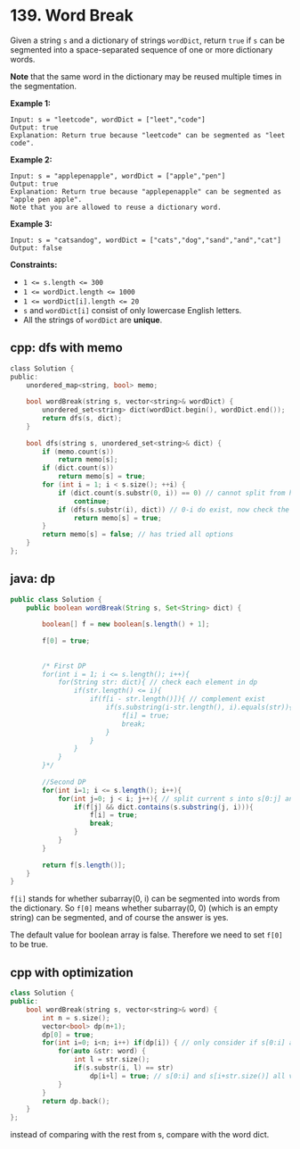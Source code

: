 # 139. Word Break

Given a string `s` and a dictionary of strings `wordDict`, return `true` if `s` can be segmented into a space-separated sequence of one or more dictionary words.

**Note** that the same word in the dictionary may be reused multiple times in the segmentation.

 

**Example 1:**

```
Input: s = "leetcode", wordDict = ["leet","code"]
Output: true
Explanation: Return true because "leetcode" can be segmented as "leet code".
```

**Example 2:**

```
Input: s = "applepenapple", wordDict = ["apple","pen"]
Output: true
Explanation: Return true because "applepenapple" can be segmented as "apple pen apple".
Note that you are allowed to reuse a dictionary word.
```

**Example 3:**

```
Input: s = "catsandog", wordDict = ["cats","dog","sand","and","cat"]
Output: false
```

 

**Constraints:**

- `1 <= s.length <= 300`
- `1 <= wordDict.length <= 1000`
- `1 <= wordDict[i].length <= 20`
- `s` and `wordDict[i]` consist of only lowercase English letters.
- All the strings of `wordDict` are **unique**.

## cpp: dfs with memo

```c
class Solution {
public:
    unordered_map<string, bool> memo;
    
    bool wordBreak(string s, vector<string>& wordDict) {
        unordered_set<string> dict(wordDict.begin(), wordDict.end());
        return dfs(s, dict);
    }
    
    bool dfs(string s, unordered_set<string>& dict) {
        if (memo.count(s))
            return memo[s];
        if (dict.count(s))
            return memo[s] = true;
        for (int i = 1; i < s.size(); ++i) {
            if (dict.count(s.substr(0, i)) == 0) // cannot split from here
                continue;
            if (dfs(s.substr(i), dict)) // 0-i do exist, now check the rest
                return memo[s] = true;
        }
        return memo[s] = false; // has tried all options
    }
};
```

## java: dp

```java
public class Solution {
    public boolean wordBreak(String s, Set<String> dict) {
        
        boolean[] f = new boolean[s.length() + 1];
        
        f[0] = true;
        
        
        /* First DP
        for(int i = 1; i <= s.length(); i++){
            for(String str: dict){ // check each element in dp
                if(str.length() <= i){
                    if(f[i - str.length()]){ // complement exist
                        if(s.substring(i-str.length(), i).equals(str)){
                            f[i] = true;
                            break;
                        }
                    }
                }
            }
        }*/
        
        //Second DP
        for(int i=1; i <= s.length(); i++){
            for(int j=0; j < i; j++){ // split current s into s[0:j] and s[j:i]
                if(f[j] && dict.contains(s.substring(j, i))){
                    f[i] = true;
                    break;
                }
            }
        }
        
        return f[s.length()];
    }
}
```

`f[i]` stands for whether subarray(0, i) can be segmented into words from the dictionary. So `f[0]` means whether subarray(0, 0) (which is an empty string) can be segmented, and of course the answer is yes.

The default value for boolean array is false. Therefore we need to set `f[0]` to be true.

## cpp with optimization

```c++
class Solution {
public:
    bool wordBreak(string s, vector<string>& word) {
        int n = s.size();
        vector<bool> dp(n+1);
        dp[0] = true;
        for(int i=0; i<n; i++) if(dp[i]) { // only consider if s[0:i] already exists
            for(auto &str: word) {
                int l = str.size();
                if(s.substr(i, l) == str) 
                    dp[i+l] = true; // s[0:i] and s[i+str.size()] all valid
            }
        }
        return dp.back();
    }
};
```

instead of comparing with the rest from s, compare with the word dict.

